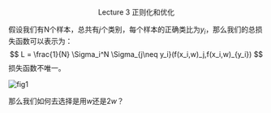 <center>Lecture 3 正则化和优化</center>

假设我们有N个样本，总共有$j$个类别，每个样本的正确类比为$y_i$，那么我们的总损失函数可以表示为：
$$
L = \frac{1}{N} \Sigma_i^N \Sigma_{j\neq y_i}(f(x_i,w)_j,f(x_i,w)_{y_i})
$$
损失函数不唯一。

![fig1](D:\zjPhD\notes\notes\AI\cs231n\图片\12.png)

那么我们如何去选择是用$w$还是$2w$？